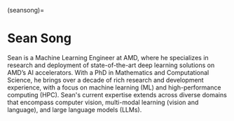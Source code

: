 <head>
  <meta charset="UTF-8">
  <meta name="description" content="Sean Song">
  <meta name="keywords" content="AMD GPU, MI300, MI250, ROCm, blog, contributor, blog author">
</head>

(seansong)=

# Sean Song

Sean is a Machine Learning Engineer at AMD, where he specializes in research and deployment of
state-of-the-art deep learning solutions on AMD’s AI accelerators. With a PhD in Mathematics and
Computational Science, he brings over a decade of rich research and development experience, with a
focus on machine learning (ML) and high-performance computing (HPC). Sean's current expertise
extends across diverse domains that encompass computer vision, multi-modal learning (vision and
language), and large language models (LLMs).
